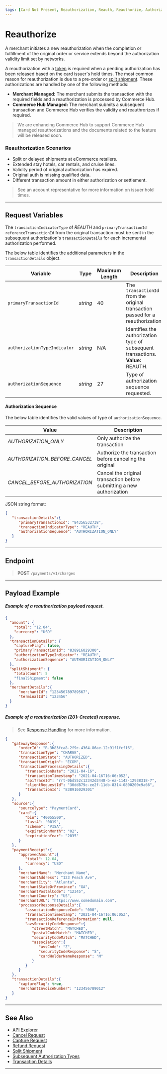 ```yaml
---
tags: [Card Not Present, Reauthorization, Reauth, Reauthorize, Authorization]
---
```


# Reauthorize

A merchant initiates a new reauthorization when the completion or fulfillment of the original order or service extends beyond the authorization validity limit set by networks.

A reauthorization with a [token](?path=docs/Resources/API-Documents/Payments_VAS/Payment-Token.md) is required when a pending authorization has been released based on the card issuer's hold times. The most common reason for reauthorization is due to a pre-order or [split shipment](?path=docs/Resources/Guides/Split-Shipment.md). These authorizations are handled by one of the following methods:

- **Merchant Managed:** The merchant submits the transaction with the required fields and a reauthorization is processed by Commerce Hub.
- **Commerce Hub Managed:** The merchant submits a subsequent transaction and Commerce Hub verifies the validity and reauthrorizes if required.

<!-- theme: danger -->
> We are enhancing Commerce Hub to support Commerce Hub managed reauthorizations and the documents related to the feature will be released soon.

### Reauthorization Scenarios

- Split or delayed shipments at eCommerce retailers.
- Extended stay hotels, car rentals, and cruise lines.
- Validity period of original authorization has expired.
- Original auth is missing qualified data.
- Different transaction amount in either authorization or settlement. 

<!-- theme: info --> 
> See an account representative for more information on issuer hold times.
 
---

## Request Variables

The `transactionIndicatorType` of *REAUTH* and `primaryTransactionId` `referenceTransactionId` from the original transaction must be sent in the subsequent authorization's `transactionDetails` for each incremental authorization performed.

<!--
type: tab
titles: transactionDetails, JSON Example
-->

The below table identifies the additional parameters in the `transactionDetails` object.

| Variable | Type| Maximum Length | Description |
|---------|----------|----------------|---------|
| `primaryTransactionId` | *string* | 40 | The `transactionId` from the original transaction passed for a reauthorization.|
| `authorizationTypeIndicator` | *string* | N/A | Identifies the authorization type of subsequent transactions. **Value:** REAUTH.|
| `authorizationSequence` | *string* | 27 | Type of authorization sequence requested.|

#### Authorization Sequence

The below table identifies the valid values of type of `authorizationSequence`.

| Value | Description |
| ----- | ----- |
| *AUTHORIZATION_ONLY* | Only authorize the transaction |
| *AUTHORIZATION_BEFORE_CANCEL* | Authorize the transaction before canceling the original |
| *CANCEL_BEFORE_AUTHORIZATION* | Cancel the original transaction before submitting a new authorization |

<!--
type: tab
-->

JSON string format:
 
```json
{
   "transactionDetails":{
      "primaryTransactionId": "84356532738",
      "transactionIndicatorType": "REAUTH",
      "authorizationSequence": "AUTHORIZATION_ONLY"
   }
}
```

<!-- type: tab-end -->

---

## Endpoint
<!-- theme: success -->
>**POST** `/payments/v1/charges`

---

## Payload Example

<!--
type: tab
titles: Request, Response
-->

##### Example of a reauthorization payload request.

```json
{
  "amount": {
    "total": "12.04",
    "currency": "USD"
  },
  "transactionDetails": {
    "captureFlag": false,
    "primaryTransactionId": "838916029300",
    "authorizationTypeIndicator": "REAUTH",
    "authorizationSequence": "AUTHORIZATION_ONLY"
  },
  "splitShipment": {
    "totalCount": 5
    "finalShipment": false
  },
  "merchantDetails":{
      "merchantId": "123456789789567",
      "terminalId": "123456"
  }
}
```
<!--
type: tab
--> 

##### Example of a reauthorization (201: Created) response.

<!-- theme: info -->
> See [Response Handling](?path=docs/Resources/Guides/Response-Codes/Response-Handling.md) for more information.

```json
{
   "gatewayResponse":{
      "orderId": "R-3b83fca8-2f9c-4364-86ae-12c91f1fcf16",
      "transactionType": "CHARGE",
      "transactionState": "AUTHORIZED",
      "transactionOrigin": "ECOM",
      "transactionProcessingDetails":{
         "transactionDate": "2021-04-16",
         "transactionTimestamp": "2021-04-16T16:06:05Z",
         "apiTraceId": "rrt-0bd552c12342d3448-b-ea-1142-12938318-7",
         "clientRequestId": "30dd879c-ee2f-11db-8314-0800200c9a66",
         "transactionId": "838916029301"
      }
   },
   "source":{
      "sourceType": "PaymentCard",
      "card":{
         "bin": "40055500",
         "last4": "0019",
         "scheme": "VISA",
         "expirationMonth": "02",
         "expirationYear": "2035"
      }
   },
   "paymentReceipt":{
      "approvedAmount":{
         "total": 12.04,
         "currency": "USD"
      },
      "merchantName": "Merchant Name",
      "merchantAddress": "123 Peach Ave",
      "merchantCity": "Atlanta",
      "merchantStateOrProvince": "GA",
      "merchantPostalCode": "12345",
      "merchantCountry": "US",
      "merchantURL": "https://www.somedomain.com",
      "processorResponseDetails":{
         "associationResponseCode": "000",
         "transactionTimestamp": "2021-04-16T16:06:05Z",
         "transactionReferenceInformation": null,
         "avsSecurityCodeResponse":{
            "streetMatch": "MATCHED",
            "postalCodeMatch": "MATCHED",
            "securityCodeMatch": "MATCHED",
            "association":{
               "avsCode": "Z",
               "securityCodeResponse": "S",
               "cardHolderNameResponse": "M"
            }
         }
      }
   },
   "transactionDetails":{
      "captureFlag": true,
      "merchantInvoiceNumber": "123456789012"
   }
}
```

<!-- type: tab-end -->

---

## See Also

- [API Explorer](../api/?type=post&path=/payments/v1/charges)
- [Cancel Request](?path=docs/Resources/API-Documents/Payments/Cancel.md)
- [Capture Request](?path=docs/Resources/API-Documents/Payments/Capture.md)
- [Refund Request](?path=docs/Resources/API-Documents/Payments/Refund.md)
- [Split Shipment](?path=docs/Resources/Guides/Split-Shipment.md)
- [Subsequent Authorization Types](?path=docs/Resources/Guides/Authorizations/Authorization-Types.md)
- [Transaction Details](?path=docs/Resources/Master-Data/Transaction-Details.md)

---
